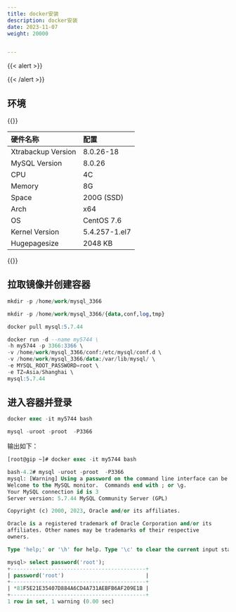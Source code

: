 ```yaml
---
title: docker安装
description: docker安装
date: 2023-11-07
weight: 20000


---
```


{{< alert >}}

{{< /alert >}}



## 环境
{{<alert>}}

| 硬件名称           | 配置          |
|:-------------------|:--------------|
| Xtrabackup Version | 8.0.26-18     |
| MySQL Version      | 8.0.26        |
| CPU                | 4C            |
| Memory             | 8G            |
| Space              | 200G (SSD)    |
| Arch               | x64           |
| OS                 | CentOS 7.6    |
| Kernel Version     | 5.4.257-1.el7 |
| Hugepagesize       | 2048 KB       |

{{</alert>}}

## 拉取镜像并创建容器
```sql
mkdir -p /home/work/mysql_3366

mkdir -p /home/work/mysql_3366/{data,conf,log,tmp}

docker pull mysql:5.7.44

docker run -d --name my5744 \
-h my5744 -p 3366:3366 \
-v /home/work/mysql_3366/conf:/etc/mysql/conf.d \
-v /home/work/mysql_3366/data:/var/lib/mysql/ \
-e MYSQL_ROOT_PASSWORD=root \
-e TZ=Asia/Shanghai \
mysql:5.7.44

```


## 进入容器并登录
```sql
docker exec -it my5744 bash

mysql -uroot -proot  -P3366

```

输出如下：
```sql
[root@gip ~]# docker exec -it my5744 bash

bash-4.2# mysql -uroot -proot  -P3366
mysql: [Warning] Using a password on the command line interface can be insecure.
Welcome to the MySQL monitor.  Commands end with ; or \g.
Your MySQL connection id is 3
Server version: 5.7.44 MySQL Community Server (GPL)

Copyright (c) 2000, 2023, Oracle and/or its affiliates.

Oracle is a registered trademark of Oracle Corporation and/or its
affiliates. Other names may be trademarks of their respective
owners.

Type 'help;' or '\h' for help. Type '\c' to clear the current input statement.

mysql> select password('root');
+-------------------------------------------+
| password('root')                          |
+-------------------------------------------+
| *81F5E21E35407D884A6CD4A731AEBFB6AF209E1B |
+-------------------------------------------+
1 row in set, 1 warning (0.00 sec)

```
